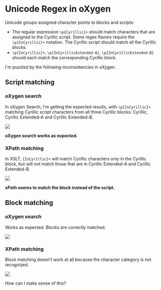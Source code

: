 # Unicode Regex in oXygen

Unicode groups assigned character points to blocks and scripts:

- The regular expression `\p{Cyrillic}+` should match characters that are assigned to the Cyrillic script. Some regex flavors require the `\p{IsCyrillic}+` notation. The Cyrillic _script_ should match all the Cyrillic _blocks_.
- `\p{InCyrillic}+`, `\p{InCyrillicExtended-A}`, `\p{InCyrillicExtended-B}` should each match the corresponding Cyrillic block.

I'm puzzled by the following inconsistencies in oXygen.

## Script matching

### oXygen search

In oXygen Search, I'm getting the expected results, with `\p{IsCyrillic}+` matching Cyrillic script characters from all three Cyrillic blocks: Cyrillic, Cyrillic Extended-A and Cyrillic Extended-B.

![](https://i.imgur.com/KzIwOTe.png)

**oXygen search works as expected.**

### XPath matching

In XSLT, `{IsCyrillic}+` will match Cyrillic characters only in the Cyrillic block, but will _not_ match those that are in Cyrillic Extended-A and Cyrillic Extended-B.

![](https://i.imgur.com/tPVBbLg.png)

**xPath seems to match the block instead of the script.**

## Block matching

### oXygen search

Works as expected. Blocks are correctly matched.

![](https://i.imgur.com/023d5GU.png)

### XPath matching

Block matching doesn't work at all because the character category is not recognized.

![](https://i.imgur.com/ii6jRxK.png)

How can I make sense of this?

